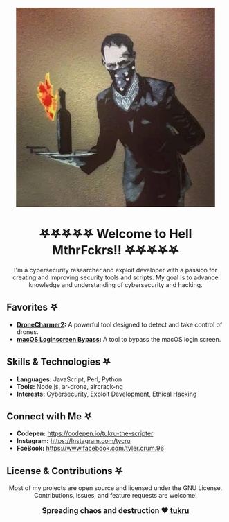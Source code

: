 <p align="center">
  <img src="https://github.com/tukru/nohing/blob/main/17105451.jpeg?raw=true" alt="Banner">
</p>


<h1 align="center">𖤐𖤐𖤐𖤐𖤐 Welcome to Hell MthrFckrs!! 𖤐𖤐𖤐𖤐𖤐</h1>

<p align="center">
  I'm a cybersecurity researcher and exploit developer with a passion for creating and improving security tools and scripts. My goal is to advance knowledge and understanding of cybersecurity and hacking.
</p>

## Favorites 𖤐

<p align="center">

- **[DroneCharmer2](https://github.com/tukru/DroneCharmer2):** A powerful tool designed to detect and take control of drones.
- **[macOS Loginscreen Bypass](https://github.com/tukru/macOS_loginscreen_bypass):** A tool to bypass the macOS login screen.

</p>

## Skills & Technologies 𖤐

<p align="center">

- **Languages:** JavaScript, Perl, Python
- **Tools:** Node.js, ar-drone, aircrack-ng
- **Interests:** Cybersecurity, Exploit Development, Ethical Hacking

</p>

## Connect with Me 𖤐

<p align="center">

- **Codepen:** https://codepen.io/tukru-the-scripter 
- **Instagram:** https://Instagram.com/tycru
- **FceBook:** https://www.facebook.com/tyler.crum.96

</p>

## License & Contributions 𖤐

<p align="center">
  Most of my projects are open source and licensed under the GNU License. Contributions, issues, and feature requests are welcome!
</p>

<p align="center" style="font-size: larger;">
  <strong>Spreading chaos and destruction ❤️  <a href="https://github.com/tukru">tukru</a></strong>
</p>
